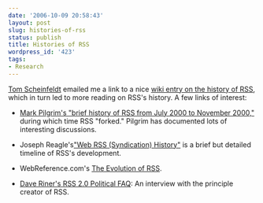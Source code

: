 ```yaml
---
date: '2006-10-09 20:58:43'
layout: post
slug: histories-of-rss
status: publish
title: Histories of RSS
wordpress_id: '423'
tags:
- Research
---
```


[Tom Scheinfeldt](http://foundhistory.org) emailed me a link to a nice [wiki entry on the history of RSS](http://www.yc-wiki.com/w/RSS), which in turn led to more reading on RSS's history. A few links of interest:






  * [Mark Pilgrim's "brief history of RSS from July 2000 to November 2000,"](http://diveintomark.org/archives/2002/09/06/history_of_the_rss_fork) during which time RSS "forked." Pilgrim has documented lots of interesting discussions.


  * Joseph Reagle's["Web RSS (Syndication) History"](http://goatee.net/2003/rss-history.html) is a brief but detailed timeline of RSS's development.


  * WebReference.com's [The Evolution of RSS](http://www.webreference.com/authoring/languages/xml/rss/1/).


  * [Dave Riner's RSS 2.0 Political FAQ](http://backend.userland.com/davesRss2PoliticalFaq): An interview with the principle creator of RSS.


